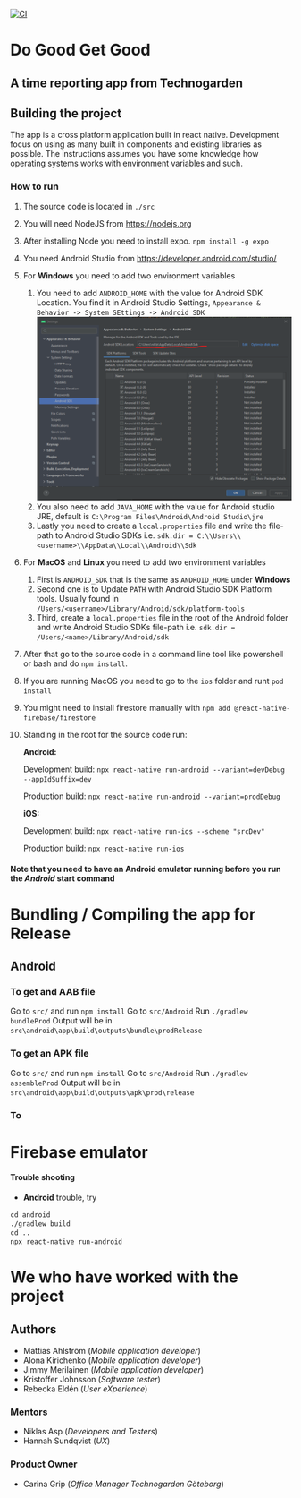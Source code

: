 [![CI](https://github.com/Do-Good-Get-Good/do-good-get-good/actions/workflows/autotests.yml/badge.svg?branch=main)](https://github.com/Do-Good-Get-Good/do-good-get-good/actions/workflows/autotests.yml)
# Do Good Get Good #
## A time reporting app from Technogarden ##

## Building the project ##
The app is a cross platform application built in react native. Development focus on using as many built in components and existing libraries as possible. The instructions assumes you have some knowledge how operating systems works with environment variables and such.
### How to run ###
1. The source code is located in `./src`
2. You will need NodeJS from https://nodejs.org
3. After installing Node you need to install expo. `npm install -g expo`
4. You need Android Studio from https://developer.android.com/studio/
5. For **Windows** you need to add two environment variables 
   1. You need to add `ANDROID_HOME` with the value for Android SDK Location. You find it in Android Studio Settings, `Appearance & Behavior -> System SEttings -> Android SDK`
   ![Android sdk](doc/images/android_sdk.png)
   2. You also need to add `JAVA_HOME` with the value for Android studio JRE, default is `C:\Program Files\Android\Android Studio\jre`
   3. Lastly you need to create a `local.properties` file and write the file-path to Android Studio SDKs i.e. `sdk.dir = C:\\Users\\<username>\\AppData\\Local\\Android\\Sdk`
6. For **MacOS** and **Linux** you need to add two environment variables
   1. First is `ANDROID_SDK` that is the same as `ANDROID_HOME` under **Windows**
   2. Second one is to Update `PATH` with Android Studio SDK Platform tools. Usually found in `/Users/<username>/Library/Android/sdk/platform-tools`
   3. Third, create a `local.properties` file in the root of the Android folder and write Android Studio SDKs file-path i.e. `sdk.dir = /Users/<name>/Library/Android/sdk`
7. After that go to the source code in a command line tool like powershell or bash and do `npm install`.
8. If you are running MacOS you need to go to the `ios` folder and runt `pod install`
9. You might need to install firestore manually with `npm add @react-native-firebase/firestore`
10. Standing in the root for the source code run:
    
    **Android:** 
    
    Development build: `npx react-native run-android --variant=devDebug --appIdSuffix=dev`
    
    Production build: `npx react-native run-android --variant=prodDebug`
    
    **iOS:** 
    
    Development build: `npx react-native run-ios --scheme "srcDev"`
    
    Production build: `npx react-native run-ios`

#### **Note that you need to have an Android emulator running before you run the _Android_ start command** ####

# Bundling / Compiling the app for Release

## Android

### To get and AAB file

Go to `src/` and run `npm install`
Go to `src/Android`
Run `./gradlew bundleProd`
Output will be in `src\android\app\build\outputs\bundle\prodRelease`

### To get an APK file

Go to `src/` and run `npm install`
Go to `src/Android`
Run `./gradlew assembleProd`
Output will be in `src\android\app\build\outputs\apk\prod\release`

### To

Firebase emulator
=====


#### Trouble shooting ####
* **Android** trouble, try
```
cd android
./gradlew build
cd ..
npx react-native run-android
```

We who have worked with the project
===================================
## Authors ##
- Mattias Ahlström (_Mobile application developer_)
- Alona Kirichenko (_Mobile application developer_)
- Jimmy Merilainen (_Mobile application developer_)
- Kristoffer Johnsson (_Software tester_)
- Rebecka Eldén (_User eXperience_)

### Mentors ###
- Niklas Asp (_Developers and Testers_)
- Hannah Sundqvist (_UX_)

### Product Owner ###
- Carina Grip (_Office Manager Technogarden Göteborg_)
